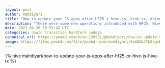 ```yaml
---
layout: post
author: mahdiyari
title: "How to update your JS apps after HF25 | hive-js, hive-tx, dhive"
description: "There were some new operations introduced with HF25. Hive-js and hive-tx both are updated to support the new operations."
date: 2021-06-30 15:53:42 UTC
categories: howto transition hardfork nodejs
canonical_url: https://peakd.com/hive-139531/@mahdiyari/how-to-update-your-js-apps-after-hf25-or-hive-js-hive-tx
image: https://files.peakd.com/file/peakd-hive/mahdiyari/EoAUUb3Tk8egsKerJ9hPnNxAHPLjT5f1WHTsxMcGej7B6EeYYcYcVaJz2Z5HwqC1W5y.png
---
```

{% hive mahdiyari/how-to-update-your-js-apps-after-hf25-or-hive-js-hive-tx %}
